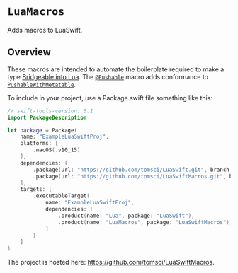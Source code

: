 # ``LuaMacros``

Adds macros to LuaSwift.

## Overview

These macros are intended to automate the boilerplate required to make a type
[Bridgeable into Lua](https://tomsci.github.io/LuaSwift/documentation/lua/bridgingswifttolua#Defining-a-metatable).
The [`@Pushable`](doc:Pushable()) macro adds conformance to
[`PushableWithMetatable`](https://tomsci.github.io/LuaSwift/documentation/lua/pushablewithmetatable).


To include in your project, use a Package.swift file something like this:

```swift
// swift-tools-version: 6.1
import PackageDescription

let package = Package(
    name: "ExampleLuaSwiftProj",
    platforms: [
        .macOS(.v10_15)
    ],
    dependencies: [
        .package(url: "https://github.com/tomsci/LuaSwift.git", branch: "main"),
        .package(url: "https://github.com/tomsci/LuaSwiftMacros.git", branch: "main"),
    ],
    targets: [
        .executableTarget(
            name: "ExampleLuaSwiftProj",
            dependencies: [
                .product(name: "Lua", package: "LuaSwift"),
                .product(name: "LuaMacros", package: "LuaSwiftMacros"),
            ]
        )
    ]
)
```

The project is hosted here: <https://github.com/tomsci/LuaSwiftMacros>.
